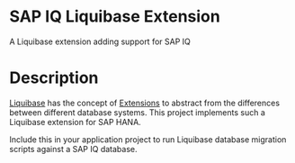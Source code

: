 # SAP IQ Liquibase Extension
A Liquibase extension adding support for SAP IQ

# Description
[Liquibase](https://www.liquibase.org/) has the concept of [Extensions](https://www.liquibase.org/extensions/index.html) to abstract from the differences between different database systems. This project implements such a Liquibase extension for SAP HANA. 

Include this in your application project to run Liquibase database migration scripts against a SAP IQ database.
